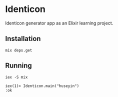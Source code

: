 # Identicon

Identicon generator app as an Elixir learning project.

## Installation

```
mix deps.get
```

## Running

```
iex -S mix

iex(1)> Identicon.main("huseyin")
:ok
```